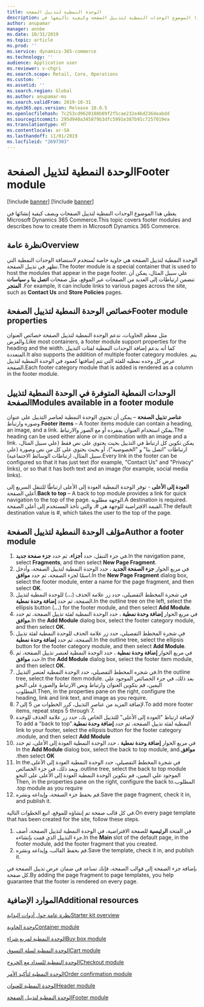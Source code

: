 ```yaml
---
title: الوحدة النمطية لتذييل الصفحة
description: يغطي هذا الموضوع الوحدات النمطية لتذييل الصفحة وكيفية تأليفها في Dynamics 365 Commerce.
author: anupamar
manager: annbe
ms.date: 10/31/2019
ms.topic: article
ms.prod: ''
ms.service: dynamics-365-commerce
ms.technology: ''
audience: Application user
ms.reviewer: v-chgri
ms.search.scope: Retail, Core, Operations
ms.custom: ''
ms.assetid: ''
ms.search.region: Global
ms.author: anupamar-ms
ms.search.validFrom: 2019-10-31
ms.dyn365.ops.version: Release 10.0.5
ms.openlocfilehash: 7c253cd9620180b09f2f5cae232e46d236deabdd
ms.sourcegitcommit: 295d940a345879b3dfc5991e387b91c7257019ea
ms.translationtype: HT
ms.contentlocale: ar-SA
ms.lasthandoff: 11/01/2019
ms.locfileid: "2697303"
---
```

# <a name="footer-module"></a><span data-ttu-id="2a613-103">الوحدة النمطية لتذييل الصفحة</span><span class="sxs-lookup"><span data-stu-id="2a613-103">Footer module</span></span>  

[!include [banner](includes/preview-banner.md)]
[!include [banner](includes/banner.md)]

<span data-ttu-id="2a613-104">يغطي هذا الموضوع الوحدات النمطية لتذييل الصفحات ويصف كيفية إنشائها في Microsoft Dynamics 365 Commerce.</span><span class="sxs-lookup"><span data-stu-id="2a613-104">This topic covers footer modules and describes how to create them in Microsoft Dynamics 365 Commerce.</span></span>

## <a name="overview"></a><span data-ttu-id="2a613-105">نظرة عامة</span><span class="sxs-lookup"><span data-stu-id="2a613-105">Overview</span></span>

<span data-ttu-id="2a613-106">الوحدة النمطية لتذييل الصفحة هي حاوية خاصة تُستخدم لاستضافة الوحدات النمطية التي تظهر في تذييل الصفحة.</span><span class="sxs-lookup"><span data-stu-id="2a613-106">The footer module is a special container that is used to host the modules that appear in the page footer.</span></span> <span data-ttu-id="2a613-107">علي سبيل المثال، يمكن أن تتضمن ارتباطات إلى العديد من الصفحات عبر الموقع، مثل صفحات **اتصل بنا** و **سياسات المتجر** .</span><span class="sxs-lookup"><span data-stu-id="2a613-107">For example, it can include links to various pages across the site, such as **Contact Us** and **Store Policies** pages.</span></span>

## <a name="footer-module-properties"></a><span data-ttu-id="2a613-108">خصائص الوحدة النمطية لتذييل الصفحة</span><span class="sxs-lookup"><span data-stu-id="2a613-108">Footer module properties</span></span> 

<span data-ttu-id="2a613-109">مثل معظم الحاويات، تدعم الوحدة النمطية لتذييل الصفحة خصائص العنوان والعرض.</span><span class="sxs-lookup"><span data-stu-id="2a613-109">Like most containers, a footer module support properties for the heading and the width.</span></span> <span data-ttu-id="2a613-110">كما أنه يدعم إضافة الوحدات النمطية لفئات التذييل المتعددة.</span><span class="sxs-lookup"><span data-stu-id="2a613-110">It also supports the addition of multiple footer category modules.</span></span> <span data-ttu-id="2a613-111">يتم عرض كل وحده نمطيه للفئة التي تتم إضافتها كعمود في الوحدة النمطية لتذييل الصفحة.</span><span class="sxs-lookup"><span data-stu-id="2a613-111">Each footer category module that is added is rendered as a column in the footer module.</span></span>

## <a name="modules-available-in-a-footer-module"></a><span data-ttu-id="2a613-112">الوحدات النمطية المتوفرة في الوحدة النمطية لتذييل الصفحة</span><span class="sxs-lookup"><span data-stu-id="2a613-112">Modules available in a footer module</span></span>

<span data-ttu-id="2a613-113">**عناصر تذييل الصفحة** – يمكن أن تحتوي الوحدة النمطية لعناصر التذييل علي عنوان وصوره وارتباط.</span><span class="sxs-lookup"><span data-stu-id="2a613-113">**Footer items** – A footer items module can contain a heading, an image, and a link.</span></span> <span data-ttu-id="2a613-114">يمكن استخدام العنوان بمفرده أو مع الصور والارتباط.</span><span class="sxs-lookup"><span data-stu-id="2a613-114">The heading can be used either alone or in combination with an image and a link.</span></span> <span data-ttu-id="2a613-115">يمكن تكوين كل ارتباط في التذييل بحيث يحتوي على نص فقط (علي سبيل المثال، ارتباطات "اتصل بنا" و "الخصوصية")، أو بحيث يحتوي علي كل من نص وصورة (علي سبيل المثال، ارتباطات الوسائط الاجتماعية).</span><span class="sxs-lookup"><span data-stu-id="2a613-115">Every link in the footer can be configured so that it has just text (for example, "Contact Us" and "Privacy" links), or so that it has both text and an image (for example, social media links).</span></span>

<span data-ttu-id="2a613-116">**العودة إلى الأعلى** - توفر الوحدة النمطية العودة إلى الأعلى ارتباطًا للتنقل السريع إلى أعلي الصفحة.</span><span class="sxs-lookup"><span data-stu-id="2a613-116">**Back to top** – A back to top module provides a link for quick navigation to the top of the page.</span></span> <span data-ttu-id="2a613-117">الوجهة مطلوبة.</span><span class="sxs-lookup"><span data-stu-id="2a613-117">A destination is required.</span></span> <span data-ttu-id="2a613-118">القيمة الافتراضية للوجهة هي #، والتي تأخذ المستخدم إلى أعلى الصفحة.</span><span class="sxs-lookup"><span data-stu-id="2a613-118">The default destination value is #, which takes the user to the top of the page.</span></span>

## <a name="author-a-footer-module"></a><span data-ttu-id="2a613-119">مؤلف الوحدة النمطية لتذييل الصفحة</span><span class="sxs-lookup"><span data-stu-id="2a613-119">Author a footer module</span></span>

1. <span data-ttu-id="2a613-120">في جزء التنقل، حدد **أجزاء**، ثم حدد **جزء صفحة جديد**.</span><span class="sxs-lookup"><span data-stu-id="2a613-120">In the navigation pane, select **Fragments**, and then select **New Page Fragment**.</span></span>
1. <span data-ttu-id="2a613-121">في مربع الحوار **جزء الصفحة الجديد** ، حدد الوحدة النمطية لتذييل الصفحة، وأدخل اسمًا لجزء الصفحة، ثم حدد **موافق**.</span><span class="sxs-lookup"><span data-stu-id="2a613-121">In the **New Page Fragment** dialog box, select the footer module, enter a name for the page fragment, and then select **OK**.</span></span>
1. <span data-ttu-id="2a613-122">في شجرة المخطط التفصيلي، حدد زر علامة الحذف (**...**) للوحدة النمطية لتذييل الصفحة، ثم حدد **إضافة وحدة نمطية**.</span><span class="sxs-lookup"><span data-stu-id="2a613-122">In the outline tree on the left, select the ellipsis button (**...**) for the footer module, and then select **Add Module**.</span></span>
1. <span data-ttu-id="2a613-123">في مربع الحوار **إضافة وحدة نمطية** ، حدد الوحدة النمطية لفئة تذييل الصفحة، ثم حدد **موافق**.</span><span class="sxs-lookup"><span data-stu-id="2a613-123">In the **Add Module** dialog box, select the footer category module, and then select **OK**.</span></span>
1. <span data-ttu-id="2a613-124">في شجرة المخطط التفصيلي، حدد زر علامة الحذف للوحدة النمطية لفئة تذييل الصفحة، ثم حدد **إضافة وحدة نمطية**.</span><span class="sxs-lookup"><span data-stu-id="2a613-124">In the outline tree, select the ellipsis button for the footer category module, and then select **Add Module**.</span></span>
1. <span data-ttu-id="2a613-125">في مربع الحوار **إضافة وحدة نمطية** ، حدد الوحدة النمطية لعنصر تذييل الصفحة، ثم حدد **موافق**.</span><span class="sxs-lookup"><span data-stu-id="2a613-125">In the **Add Module** dialog box, select the footer item module, and then select **OK**.</span></span>
1. <span data-ttu-id="2a613-126">في شجره المخطط التفصيلي، حدد الوحدة النمطية لعنصر التذييل.</span><span class="sxs-lookup"><span data-stu-id="2a613-126">In the outline tree, select the footer item module.</span></span> <span data-ttu-id="2a613-127">بعد ذلك، في جزء الخصائص الموجود علي اليمين، قم بتكوين العنوان وارتباط ونص الارتباط والصورة على النحو المطلوب.</span><span class="sxs-lookup"><span data-stu-id="2a613-127">Then, in the properties pane on the right, configure the heading, link and link text, and image as you require.</span></span>
1. <span data-ttu-id="2a613-128">لإضافة المزيد من عناصر التذييل، كرر الخطوات من 5 إلى 7.</span><span class="sxs-lookup"><span data-stu-id="2a613-128">To add more footer items, repeat steps 5 through 7.</span></span>
1. <span data-ttu-id="2a613-129">لإضافة ارتباط "‬‏‫العودة إلى الأعلى" للتذييل الخاص بك، حدد زر علامة الحذف للوحدة النمطية لفئة تذييل الصفحة، ثم حدد **إضافة وحدة نمطية**.</span><span class="sxs-lookup"><span data-stu-id="2a613-129">To add a "back to top" link to your footer, select the ellipsis button for the footer category module, and then select **Add Module**.</span></span>
1. <span data-ttu-id="2a613-130">في مربع الحوار **إضافة وحدة نمطية** ، حدد الوحدة النمطية ‬‏‫العودة إلى الأعلى، ثم حدد **موافق**.</span><span class="sxs-lookup"><span data-stu-id="2a613-130">In the **Add Module** dialog box, select the back to top module, and then select **OK**.</span></span>
1. <span data-ttu-id="2a613-131">في شجرة المخطط التفصيلي، حدد الوحدة النمطية ‬‏‫العودة إلى الأعلى.</span><span class="sxs-lookup"><span data-stu-id="2a613-131">In the outline tree, select the back to top module.</span></span> <span data-ttu-id="2a613-132">وبعد ذلك، في جزء الخصائص الموجود علي اليمين، قم بتكوين الوحدة النمطية ‬‏‫العودة إلى الأعلى على النحو المطلوب.</span><span class="sxs-lookup"><span data-stu-id="2a613-132">Then, in the properties pane on the right, configure the back to top module as you require.</span></span>
1. <span data-ttu-id="2a613-133">قم بحفظ جزء الصفحة، وإيداعه ونشره.</span><span class="sxs-lookup"><span data-stu-id="2a613-133">Save the page fragment, check it in, and publish it.</span></span>

<span data-ttu-id="2a613-134">في كل قالب صفحة تم إنشاؤه للموقع، اتبع الخطوات التالية.</span><span class="sxs-lookup"><span data-stu-id="2a613-134">On every page template that has been created for the site, follow these steps.</span></span>

1. <span data-ttu-id="2a613-135">في الفتحة **الرئيسية** للصفحة الافتراضية، في الوحدة النمطية لتذييل الصفحة، أضف جزء التذييل الذي قمت بإنشاءه.</span><span class="sxs-lookup"><span data-stu-id="2a613-135">In the **Main** slot of the default page, in the footer module, add the footer fragment that you created.</span></span>
1. <span data-ttu-id="2a613-136">قم بحفظ القالب، وإيداعه ونشره.</span><span class="sxs-lookup"><span data-stu-id="2a613-136">Save the template, check it in, and publish it.</span></span>

<span data-ttu-id="2a613-137">بإضافة جزء الصفحة إلى قوالب الصفحة، فإنك تساعد في ضمان عرض تذييل الصفحة في كل صفحة.</span><span class="sxs-lookup"><span data-stu-id="2a613-137">By adding the page fragment to page templates, you help guarantee that the footer is rendered on every page.</span></span>

## <a name="additional-resources"></a><span data-ttu-id="2a613-138">الموارد الإضافية</span><span class="sxs-lookup"><span data-stu-id="2a613-138">Additional resources</span></span>

[<span data-ttu-id="2a613-139">نظرة عامة حول أدوات البداية</span><span class="sxs-lookup"><span data-stu-id="2a613-139">Starter kit overview</span></span>](starter-kit-overview.md)

[<span data-ttu-id="2a613-140">وحدة الحاوية</span><span class="sxs-lookup"><span data-stu-id="2a613-140">Container module</span></span>](add-container-module.md)

[<span data-ttu-id="2a613-141">الوحدة النمطية لمربع شراء</span><span class="sxs-lookup"><span data-stu-id="2a613-141">Buy box module</span></span>](add-buy-box.md)

[<span data-ttu-id="2a613-142">الوحدة النمطية لسلة التسوق</span><span class="sxs-lookup"><span data-stu-id="2a613-142">Cart module</span></span>](add-cart-module.md)

[<span data-ttu-id="2a613-143">الوحدة النمطية للسداد مع الخروج</span><span class="sxs-lookup"><span data-stu-id="2a613-143">Checkout module</span></span>](add-checkout-module.md)

[<span data-ttu-id="2a613-144">الوحدة النمطية لتأكيد الأمر</span><span class="sxs-lookup"><span data-stu-id="2a613-144">Order confirmation module</span></span>](order-confirmation-module.md)

[<span data-ttu-id="2a613-145">الوحدة النمطية للعنوان</span><span class="sxs-lookup"><span data-stu-id="2a613-145">Header module</span></span>](author-header-module.md)

[<span data-ttu-id="2a613-146">الوحدة النمطية لتذييل الصفحة</span><span class="sxs-lookup"><span data-stu-id="2a613-146">Footer module</span></span>](author-footer-module.md)
